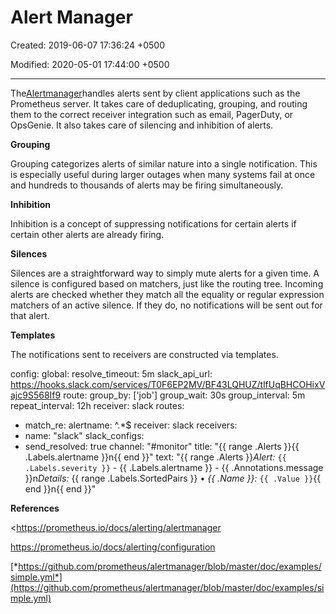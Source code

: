 # Alert Manager

Created: 2019-06-07 17:36:24 +0500

Modified: 2020-05-01 17:44:00 +0500

---

The[Alertmanager](https://github.com/prometheus/alertmanager)handles alerts sent by client applications such as the Prometheus server. It takes care of deduplicating, grouping, and routing them to the correct receiver integration such as email, PagerDuty, or OpsGenie. It also takes care of silencing and inhibition of alerts.



**Grouping**

Grouping categorizes alerts of similar nature into a single notification. This is especially useful during larger outages when many systems fail at once and hundreds to thousands of alerts may be firing simultaneously.



**Inhibition**

Inhibition is a concept of suppressing notifications for certain alerts if certain other alerts are already firing.



**Silences**

Silences are a straightforward way to simply mute alerts for a given time. A silence is configured based on matchers, just like the routing tree. Incoming alerts are checked whether they match all the equality or regular expression matchers of an active silence. If they do, no notifications will be sent out for that alert.



**Templates**

The notifications sent to receivers are constructed via templates.



config:
global:
resolve_timeout: 5m
slack_api_url: <https://hooks.slack.com/services/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>
route:
group_by: ['job']
group_wait: 30s
group_interval: 5m
repeat_interval: 12h
receiver: slack
routes:
- match_re:
alertname: ^.*$
receiver: slack
receivers:
- name: "slack"
slack_configs:
- send_resolved: true
channel: "#monitor"
title: "{{ range .Alerts }}{{ .Labels.alertname }}n{{ end }}"
text: "{{ range .Alerts }}*Alert:* `{{ .Labels.severity }}` - {{ .Labels.alertname }} - {{ .Annotations.message }}n*Details:* {{ range .Labels.SortedPairs }} • *{{ .Name }}:* `{{ .Value }}`{{ end }}n{{ end }}"



**References**

<https://prometheus.io/docs/alerting/alertmanager

<https://prometheus.io/docs/alerting/configuration>

[*https://github.com/prometheus/alertmanager/blob/master/doc/examples/simple.yml*](https://github.com/prometheus/alertmanager/blob/master/doc/examples/simple.yml)
